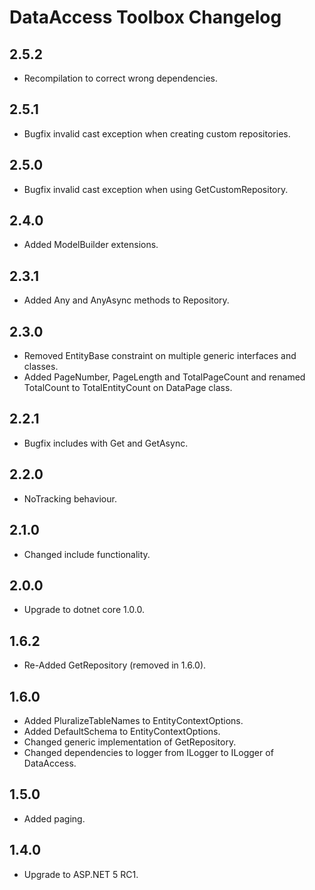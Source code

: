 # DataAccess Toolbox Changelog

## 2.5.2

- Recompilation to correct wrong dependencies.

## 2.5.1

- Bugfix invalid cast exception when creating custom repositories.

## 2.5.0

- Bugfix invalid cast exception when using GetCustomRepository.

## 2.4.0

- Added ModelBuilder extensions.

## 2.3.1

- Added Any and AnyAsync methods to Repository.

## 2.3.0

- Removed EntityBase constraint on multiple generic interfaces and classes.
- Added PageNumber, PageLength and TotalPageCount and renamed TotalCount to TotalEntityCount on DataPage class.

## 2.2.1

- Bugfix includes with Get and GetAsync.

## 2.2.0

- NoTracking behaviour.

## 2.1.0

- Changed include functionality.

## 2.0.0

- Upgrade to dotnet core 1.0.0.

## 1.6.2

- Re-Added GetRepository<TRepository> (removed in 1.6.0).

## 1.6.0

- Added PluralizeTableNames to EntityContextOptions.
- Added DefaultSchema to EntityContextOptions.
- Changed generic implementation of GetRepository.
- Changed dependencies to logger from ILogger to ILogger of DataAccess.

## 1.5.0

- Added paging.

## 1.4.0

- Upgrade to ASP.NET 5 RC1.
